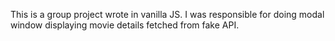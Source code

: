 This is a group project wrote in vanilla JS.
I was responsible for doing modal window displaying movie details fetched from fake API.
